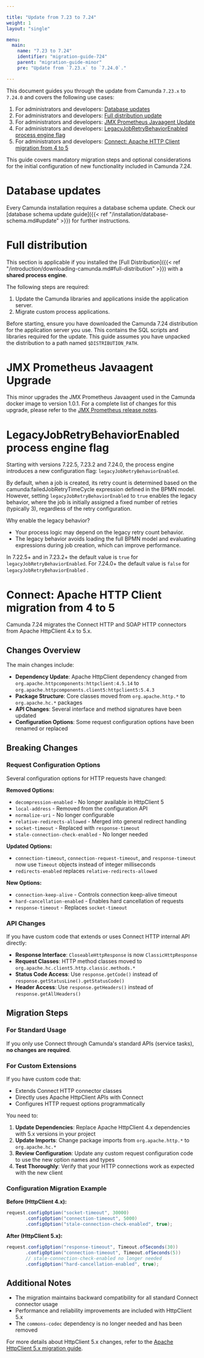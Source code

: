 ```yaml
---

title: "Update from 7.23 to 7.24"
weight: 1
layout: "single"

menu:
  main:
    name: "7.23 to 7.24"
    identifier: "migration-guide-724"
    parent: "migration-guide-minor"
    pre: "Update from `7.23.x` to `7.24.0`."

---
```


This document guides you through the update from Camunda `7.23.x` to `7.24.0` and covers the following use cases:

1. For administrators and developers: [Database updates](#database-updates)
1. For administrators and developers: [Full distribution update](#full-distribution)
1. For administrators and developers: [JMX Prometheus Javaagent Update](#jmx-prometheus-javaagent-upgrade)
1. For administrators and developers: [LegacyJobRetryBehaviorEnabled process engine flag](#legacyjobretrybehaviorenabled-process-engine-flag)
1. For administrators and developers: [Connect: Apache HTTP Client migration from 4 to 5](#connect-apache-http-client-migration-from-4-to-5)

This guide covers mandatory migration steps and optional considerations for the initial configuration of new functionality included in Camunda 7.24.

# Database updates

Every Camunda installation requires a database schema update. Check our [database schema update guide]({{< ref "/installation/database-schema.md#update" >}})
for further instructions.

# Full distribution

This section is applicable if you installed the
[Full Distribution]({{< ref "/introduction/downloading-camunda.md#full-distribution" >}})
with a **shared process engine**.

The following steps are required:

1. Update the Camunda libraries and applications inside the application server.
2. Migrate custom process applications.

Before starting, ensure you have downloaded the Camunda 7.24 distribution for the application server you use. This contains the SQL scripts and libraries required for the update. This guide assumes you have unpacked the distribution to a path named `$DISTRIBUTION_PATH`.

# JMX Prometheus Javaagent Upgrade

This minor upgrades the JMX Prometheus Javaagent used in the Camunda docker image to version 1.0.1.
For a complete list of changes for this upgrade, please refer to the [JMX Prometheus release notes](https://github.com/prometheus/jmx_exporter/releases/tag/1.0.1).

# LegacyJobRetryBehaviorEnabled process engine flag

Starting with versions 7.22.5, 7.23.2 and 7.24.0, the process engine introduces a new configuration flag: `legacyJobRetryBehaviorEnabled`.

By default, when a job is created, its retry count is determined based on the camunda:failedJobRetryTimeCycle expression defined in the BPMN model.
However, setting `legacyJobRetryBehaviorEnabled` to `true` enables the legacy behavior, where the job is initially assigned a fixed number of retries (typically 3), regardless of the retry configuration.

Why enable the legacy behavior?

- Your process logic may depend on the legacy retry count behavior.
- The legacy behavior avoids loading the full BPMN model and evaluating expressions during job creation, which can improve performance.

In 7.22.5+ and in 7.23.2+ the default value is `true` for `legacyJobRetryBehaviorEnabled`. For 7.24.0+ the default value is `false` for `legacyJobRetryBehaviorEnabled` .

# Connect: Apache HTTP Client migration from 4 to 5

Camunda 7.24 migrates the Connect HTTP and SOAP HTTP connectors from Apache HttpClient 4.x to 5.x. 

## Changes Overview

The main changes include:

- **Dependency Update**: Apache HttpClient dependency changed from `org.apache.httpcomponents:httpclient:4.5.14` to `org.apache.httpcomponents.client5:httpclient5:5.4.3`
- **Package Structure**: Core classes moved from `org.apache.http.*` to `org.apache.hc.*` packages
- **API Changes**: Several interface and method signatures have been updated
- **Configuration Options**: Some request configuration options have been renamed or replaced

## Breaking Changes

### Request Configuration Options

Several configuration options for HTTP requests have changed:

**Removed Options:**

- `decompression-enabled` - No longer available in HttpClient 5
- `local-address` - Removed from the configuration API
- `normalize-uri` - No longer configurable
- `relative-redirects-allowed` - Merged into general redirect handling
- `socket-timeout` - Replaced with `response-timeout`
- `stale-connection-check-enabled` - No longer needed

**Updated Options:**

- `connection-timeout`, `connection-request-timeout`, and `response-timeout` now use `Timeout` objects instead of integer milliseconds
- `redirects-enabled` replaces `relative-redirects-allowed`

**New Options:**

- `connection-keep-alive` - Controls connection keep-alive timeout
- `hard-cancellation-enabled` - Enables hard cancellation of requests
- `response-timeout` - Replaces `socket-timeout`

### API Changes

If you have custom code that extends or uses Connect HTTP internal API directly:

- **Response Interface**: `CloseableHttpResponse` is now `ClassicHttpResponse`
- **Request Classes**: HTTP method classes moved to `org.apache.hc.client5.http.classic.methods.*`
- **Status Code Access**: Use `response.getCode()` instead of `response.getStatusLine().getStatusCode()`
- **Header Access**: Use `response.getHeaders()` instead of `response.getAllHeaders()`

## Migration Steps

### For Standard Usage

If you only use Connect through Camunda's standard APIs (service tasks), **no changes are required**.

### For Custom Extensions

If you have custom code that:
- Extends Connect HTTP connector classes
- Directly uses Apache HttpClient APIs with Connect
- Configures HTTP request options programmatically

You need to:

1. **Update Dependencies**: Replace Apache HttpClient 4.x dependencies with 5.x versions in your project
2. **Update Imports**: Change package imports from `org.apache.http.*` to `org.apache.hc.*`
3. **Review Configuration**: Update any custom request configuration code to use the new option names and types
4. **Test Thoroughly**: Verify that your HTTP connections work as expected with the new client

### Configuration Migration Example

**Before (HttpClient 4.x):**
```java
request.configOption("socket-timeout", 30000)
       .configOption("connection-timeout", 5000)
       .configOption("stale-connection-check-enabled", true);
```

**After (HttpClient 5.x):**
```java
request.configOption("response-timeout", Timeout.ofSeconds(30))
       .configOption("connection-timeout", Timeout.ofSeconds(5))
       // stale-connection-check-enabled no longer needed
       .configOption("hard-cancellation-enabled", true);
```

## Additional Notes

- The migration maintains backward compatibility for all standard Connect connector usage
- Performance and reliability improvements are included with HttpClient 5.x
- The `commons-codec` dependency is no longer needed and has been removed

For more details about HttpClient 5.x changes, refer to the [Apache HttpClient 5.x migration guide](https://hc.apache.org/httpcomponents-client-5.0.x/migration-guide/index.html).
